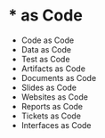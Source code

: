 # * as Code

* Code as Code
* Data as Code
* Test as Code
* Artifacts as Code
* Documents as Code
* Slides as Code
* Websites as Code
* Reports as Code
* Tickets as Code
* Interfaces as Code
